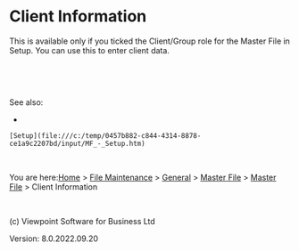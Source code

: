 



# Client Information
This is available only if you ticked the Client/Group role for the Master File in Setup. You can use this to enter client data.

&nbsp;

&nbsp;

See also:

- 
    
    [Setup](file:///c:/temp/0457b882-c844-4314-8878-ce1a9c2207bd/input/MF_-_Setup.htm)


&nbsp;

You are here:[Home](file:///c:/temp/0457b882-c844-4314-8878-ce1a9c2207bd/input/Copyright_Notice.htm) &gt; [File Maintenance](file:///c:/temp/0457b882-c844-4314-8878-ce1a9c2207bd/input/File_Maintenance_screen.htm) &gt; [General](file:///c:/temp/0457b882-c844-4314-8878-ce1a9c2207bd/input/Overview.htm#642b3b9347ca42c9b00b820c00c373fa=1) &gt; [Master File](file:///c:/temp/0457b882-c844-4314-8878-ce1a9c2207bd/input/MF_-_Setup.htm) &gt; [Master File](file:///c:/temp/0457b882-c844-4314-8878-ce1a9c2207bd/input/MF_-_Setup.htm) &gt; Client Information

&nbsp;

(c) Viewpoint Software for 
 Business Ltd

Version: 8.0.2022.09.20


